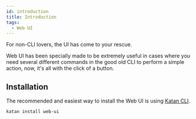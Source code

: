 ```yaml
---
id: introduction
title: Introduction
tags:
  - Web UI
---
```


For non-CLI lovers, the UI has come to your rescue.

Web UI has been specially made to be extremely useful in cases where you need several different commands in the good old CLI to perform a simple action, now, it's all with the click of a button.

## Installation
The recommended and easiest way to install the Web UI is using
[Katan CLI](https://github.com/KatanPanel/katan-cli).

```shell
katan install web-ui
```